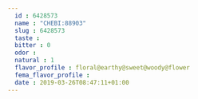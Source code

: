 ```yaml
---
  id : 6428573
  name : "CHEBI:88903"
  slug : 6428573
  taste : 
  bitter : 0
  odor : 
  natural : 1
  flavor_profile : floral@earthy@sweet@woody@flower
  fema_flavor_profile : 
  date : 2019-03-26T08:47:11+01:00
---
```




